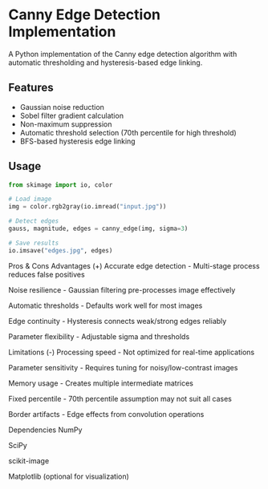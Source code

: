 # Canny Edge Detection Implementation

A Python implementation of the Canny edge detection algorithm with automatic thresholding and hysteresis-based edge linking.

## Features
- Gaussian noise reduction
- Sobel filter gradient calculation
- Non-maximum suppression
- Automatic threshold selection (70th percentile for high threshold)
- BFS-based hysteresis edge linking

## Usage
```python
from skimage import io, color

# Load image
img = color.rgb2gray(io.imread("input.jpg"))

# Detect edges
gauss, magnitude, edges = canny_edge(img, sigma=3)

# Save results
io.imsave("edges.jpg", edges)
```
Pros & Cons
Advantages (+)
Accurate edge detection - Multi-stage process reduces false positives

Noise resilience - Gaussian filtering pre-processes image effectively

Automatic thresholds - Defaults work well for most images

Edge continuity - Hysteresis connects weak/strong edges reliably

Parameter flexibility - Adjustable sigma and thresholds

Limitations (-)
Processing speed - Not optimized for real-time applications

Parameter sensitivity - Requires tuning for noisy/low-contrast images

Memory usage - Creates multiple intermediate matrices

Fixed percentile - 70th percentile assumption may not suit all cases

Border artifacts - Edge effects from convolution operations

Dependencies
NumPy

SciPy

scikit-image

Matplotlib (optional for visualization)

